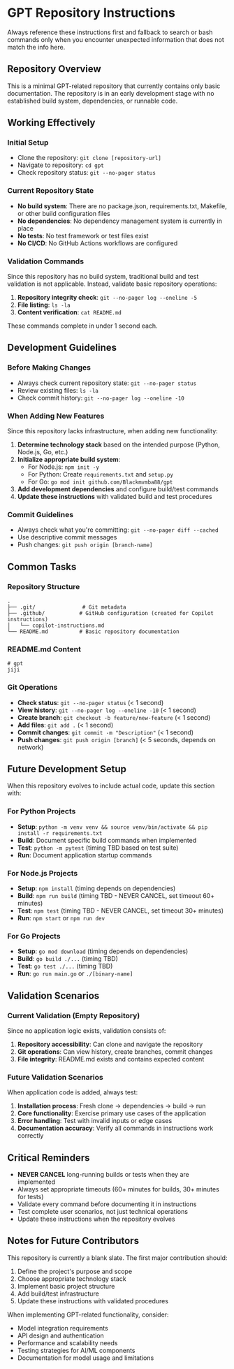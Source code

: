 # GPT Repository Instructions

Always reference these instructions first and fallback to search or bash commands only when you encounter unexpected information that does not match the info here.

## Repository Overview
This is a minimal GPT-related repository that currently contains only basic documentation. The repository is in an early development stage with no established build system, dependencies, or runnable code.

## Working Effectively

### Initial Setup
- Clone the repository: `git clone [repository-url]`
- Navigate to repository: `cd gpt`
- Check repository status: `git --no-pager status`

### Current Repository State
- **No build system**: There are no package.json, requirements.txt, Makefile, or other build configuration files
- **No dependencies**: No dependency management system is currently in place
- **No tests**: No test framework or test files exist
- **No CI/CD**: No GitHub Actions workflows are configured

### Validation Commands
Since this repository has no build system, traditional build and test validation is not applicable. Instead, validate basic repository operations:

1. **Repository integrity check**: `git --no-pager log --oneline -5`
2. **File listing**: `ls -la`
3. **Content verification**: `cat README.md`

These commands complete in under 1 second each.

## Development Guidelines

### Before Making Changes
- Always check current repository state: `git --no-pager status`
- Review existing files: `ls -la`
- Check commit history: `git --no-pager log --oneline -10`

### When Adding New Features
Since this repository lacks infrastructure, when adding new functionality:

1. **Determine technology stack** based on the intended purpose (Python, Node.js, Go, etc.)
2. **Initialize appropriate build system**:
   - For Node.js: `npm init -y`
   - For Python: Create `requirements.txt` and `setup.py`
   - For Go: `go mod init github.com/Blackmvmba88/gpt`
3. **Add development dependencies** and configure build/test commands
4. **Update these instructions** with validated build and test procedures

### Commit Guidelines
- Always check what you're committing: `git --no-pager diff --cached`
- Use descriptive commit messages
- Push changes: `git push origin [branch-name]`

## Common Tasks

### Repository Structure
```
.
├── .git/               # Git metadata
├── .github/           # GitHub configuration (created for Copilot instructions)
│   └── copilot-instructions.md
└── README.md          # Basic repository documentation
```

### README.md Content
```
# gpt
jiji
```

### Git Operations
- **Check status**: `git --no-pager status` (< 1 second)
- **View history**: `git --no-pager log --oneline -10` (< 1 second)
- **Create branch**: `git checkout -b feature/new-feature` (< 1 second)
- **Add files**: `git add .` (< 1 second)
- **Commit changes**: `git commit -m "Description"` (< 1 second)
- **Push changes**: `git push origin [branch]` (< 5 seconds, depends on network)

## Future Development Setup

When this repository evolves to include actual code, update this section with:

### For Python Projects
- **Setup**: `python -m venv venv && source venv/bin/activate && pip install -r requirements.txt`
- **Build**: Document specific build commands when implemented
- **Test**: `python -m pytest` (timing TBD based on test suite)
- **Run**: Document application startup commands

### For Node.js Projects
- **Setup**: `npm install` (timing depends on dependencies)
- **Build**: `npm run build` (timing TBD - NEVER CANCEL, set timeout 60+ minutes)
- **Test**: `npm test` (timing TBD - NEVER CANCEL, set timeout 30+ minutes)
- **Run**: `npm start` or `npm run dev`

### For Go Projects
- **Setup**: `go mod download` (timing depends on dependencies)
- **Build**: `go build ./...` (timing TBD)
- **Test**: `go test ./...` (timing TBD)
- **Run**: `go run main.go` or `./[binary-name]`

## Validation Scenarios

### Current Validation (Empty Repository)
Since no application logic exists, validation consists of:
1. **Repository accessibility**: Can clone and navigate the repository
2. **Git operations**: Can view history, create branches, commit changes
3. **File integrity**: README.md exists and contains expected content

### Future Validation Scenarios
When application code is added, always test:
1. **Installation process**: Fresh clone → dependencies → build → run
2. **Core functionality**: Exercise primary use cases of the application
3. **Error handling**: Test with invalid inputs or edge cases
4. **Documentation accuracy**: Verify all commands in instructions work correctly

## Critical Reminders

- **NEVER CANCEL** long-running builds or tests when they are implemented
- Always set appropriate timeouts (60+ minutes for builds, 30+ minutes for tests)
- Validate every command before documenting it in instructions
- Test complete user scenarios, not just technical operations
- Update these instructions when the repository evolves

## Notes for Future Contributors

This repository is currently a blank slate. The first major contribution should:
1. Define the project's purpose and scope
2. Choose appropriate technology stack
3. Implement basic project structure
4. Add build/test infrastructure
5. Update these instructions with validated procedures

When implementing GPT-related functionality, consider:
- Model integration requirements
- API design and authentication
- Performance and scalability needs
- Testing strategies for AI/ML components
- Documentation for model usage and limitations